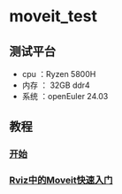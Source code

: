 # moveit_test

## 测试平台

- cpu ：Ryzen 5800H 
- 内存 ： 32GB ddr4
- 系统 ：openEuler 24.03

## 教程

### [开始](./docs/tutorials/getting_started.md)

### [Rviz中的Moveit快速入门](./docs/tutorials/moveit_quickstart_in_rviz.md)
